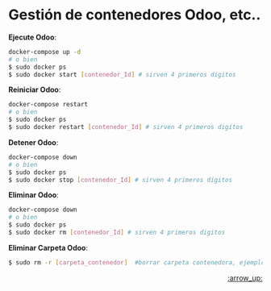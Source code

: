 # Gestión de contenedores Odoo, etc..

**Ejecute Odoo**:
``` bash
docker-compose up -d
# o bien
$ sudo docker ps
$ sudo docker start [contenedor_Id] # sirven 4 primeros digitos
```
**Reiniciar Odoo**:
``` bash
docker-compose restart
# o bien
$ sudo docker ps
$ sudo docker restart [contenedor_Id] # sirven 4 primeros digitos
```
**Detener Odoo**:
``` bash
docker-compose down
# o bien
$ sudo docker ps
$ sudo docker stop [contenedor_Id] # sirven 4 primeros digitos
```
**Eliminar Odoo**:
``` bash
docker-compose down
# o bien
$ sudo docker ps
$ sudo docker rm [contenedor_Id] # sirven 4 primeros digitos
```
**Eliminar Carpeta Odoo**:
``` bash
$ sudo rm -r [carpeta_contenedor]  #borrar carpeta contenedora, ejemplo 'odoo-01'
```
<p align="right"><a href="#top">:arrow_up:</a></p>